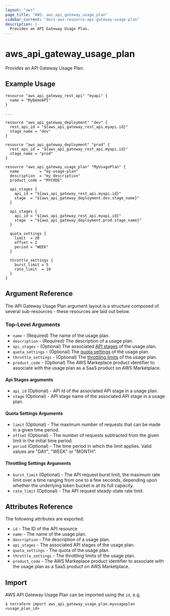 ```yaml
---
layout: "aws"
page_title: "AWS: aws_api_gateway_usage_plan"
sidebar_current: "docs-aws-resource-api-gateway-usage-plan"
description: |-
  Provides an API Gateway Usage Plan.
---
```


# aws_api_gateway_usage_plan

Provides an API Gateway Usage Plan.

## Example Usage

```
resource "aws_api_gateway_rest_api" "myapi" {
  name = "MyDemoAPI"
}

...

resource "aws_api_gateway_deployment" "dev" {
  rest_api_id = "${aws_api_gateway_rest_api.myapi.id}"
  stage_name = "dev"
}

resource "aws_api_gateway_deployment" "prod" {
  rest_api_id = "${aws_api_gateway_rest_api.myapi.id}"
  stage_name = "prod"
}

resource "aws_api_gateway_usage_plan" "MyUsagePlan" {
  name         = "my-usage-plan"
  description  = "my description"
  product_code = "MYCODE"

  api_stages {
    api_id = "${aws_api_gateway_rest_api.myapi.id}"
    stage  = "${aws_api_gateway_deployment.dev.stage_name}"
  }

  api_stages {
    api_id = "${aws_api_gateway_rest_api.myapi.id}"
    stage  = "${aws_api_gateway_deployment.prod.stage_name}"
  }

  quota_settings {
    limit  = 20
    offset = 2
    period = "WEEK"
  }

  throttle_settings {
    burst_limit = 5
    rate_limit  = 10
  }
}
```

## Argument Reference

The API Gateway Usage Plan argument layout is a structure composed of several sub-resources - these resources are laid out below.

### Top-Level Arguments

* `name` - (Required) The name of the usage plan.
* `description` - (Required) The description of a usage plan.
* `api_stages` - (Optional) The associated [API stages](#api-stages-arguments) of the usage plan.
* `quota_settings` - (Optional) The [quota settings](#quota-settings-arguments) of the usage plan.
* `throttle_settings` - (Optional) The [throttling limits](#throttling-settings-arguments) of the usage plan.
* `product_code` - (Optional) The AWS Markeplace product identifier to associate with the usage plan as a SaaS product on AWS Marketplace.

#### Api Stages arguments

  * `api_id` (Optional) - API Id of the associated API stage in a usage plan.
  * `stage` (Optional) - API stage name of the associated API stage in a usage plan.

#### Quota Settings Arguments

  * `limit` (Optional) - The maximum number of requests that can be made in a given time period.
  * `offset` (Optional) - The number of requests subtracted from the given limit in the initial time period.
  * `period` (Optional) - The time period in which the limit applies. Valid values are "DAY", "WEEK" or "MONTH".

#### Throttling Settings Arguments

  * `burst_limit` (Optional) - The API request burst limit, the maximum rate limit over a time ranging from one to a few seconds, depending upon whether the underlying token bucket is at its full capacity.
  * `rate_limit` (Optional) - The API request steady-state rate limit.

## Attributes Reference

The following attributes are exported:

* `id` - The ID of the API resource
* `name` - The name of the usage plan.
* `description` - The description of a usage plan.
* `api_stages` - The associated API stages of the usage plan.
* `quota_settings` - The quota of the usage plan.
* `throttle_settings` - The throttling limits of the usage plan.
* `product_code` - The AWS Markeplace product identifier to associate with the usage plan as a SaaS product on AWS Marketplace.

## Import

AWS API Gateway Usage Plan can be imported using the `id`, e.g.

```
$ terraform import aws_api_gateway_usage_plan.myusageplan <usage_plan_id>
```
